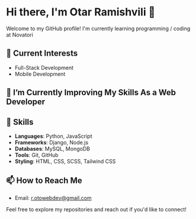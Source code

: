 # Hi there, I'm Otar Ramishvili 👋

Welcome to my GitHub profile! I'm currently learning programming / coding at Novatori

## 🔭 Current Interests

- Full-Stack Development
- Mobile Development

## 🌱 I’m Currently Improving My Skills As a Web Developer

## 🚀 Skills

- **Languages**: Python, JavaScript
- **Frameworks**: Django, Node.js
- **Databases**: MySQL, MongoDB
- **Tools**: Git, GitHub
- **Styling**: HTML, CSS, SCSS, Tailwind CSS

## 📫 How to Reach Me

- Email: [r.otowebdev@gmail.com](mailto:r.otowebdev@gmail.com)

Feel free to explore my repositories and reach out if you'd like to connect!
